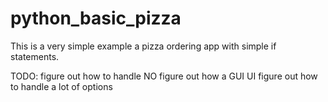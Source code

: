 # python_basic_pizza
This is a very simple example a pizza ordering app with simple
if statements.

TODO: 
figure out how to handle NO
figure out how a GUI UI
figure out how to handle a lot of options